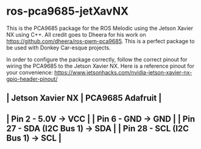 # ros-pca9685-jetXavNX
This is the PCA9685 package for the ROS Melodic using the Jetson Xavier NX using C++. All credit goes to Dheera for his work on https://github.com/dheera/ros-pwm-pca9685. This is a perfect package to be used with Donkey Car-esque projects.

In order to configure the package correctly, follow the correct pinout for wiring the PCA9685 to the Jetson Xavier NX. Here is a reference pinout for your convenience: https://www.jetsonhacks.com/nvidia-jetson-xavier-nx-gpio-header-pinout/

| Jetson Xavier NX | PCA9685 Adafruit |
---------------------------------------
| Pin 2 - 5.0V     ->   VCC           |
| Pin 6 - GND      ->   GND           |
| Pin 27 - SDA (I2C Bus 1) -> SDA     |
| Pin 28 - SCL (I2C Bus 1) -> SCL     |
---------------------------------------
